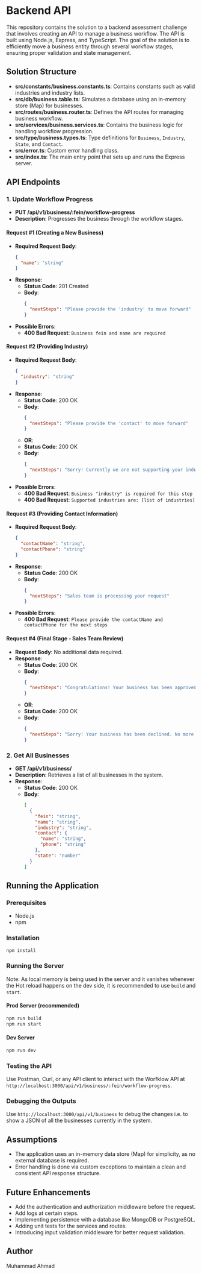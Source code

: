 # Backend API

This repository contains the solution to a backend assessment challenge that involves creating an API to manage a business workflow. The API is built using Node.js, Express, and TypeScript. The goal of the solution is to efficiently move a business entity through several workflow stages, ensuring proper validation and state management.

## Solution Structure

- **src/constants/business.constants.ts**: Contains constants such as valid industries and industry lists.
- **src/db/business.table.ts**: Simulates a database using an in-memory store (Map) for businesses.
- **src/routes/business.router.ts**: Defines the API routes for managing business workflow.
- **src/services/business.services.ts**: Contains the business logic for handling workflow progression.
- **src/type/business.types.ts**: Type definitions for `Business`, `Industry`, `State`, and `Contact`.
- **src/error.ts**: Custom error handling class.
- **src/index.ts**: The main entry point that sets up and runs the Express server.

## API Endpoints

### 1. Update Workflow Progress
- **PUT /api/v1/business/:fein/workflow-progress**
- **Description**: Progresses the business through the workflow stages.

#### Request #1 (Creating a New Business)
- **Required Request Body**:
  ```json
  {
    "name": "string"
  }
  ```
- **Response**:
  - **Status Code**: 201 Created
  - **Body**: 
    ```json
    {
      "nextSteps": "Please provide the 'industry' to move forward"
    }
    ```
- **Possible Errors**:
  - **400 Bad Request**: `Business fein and name are required`

#### Request #2 (Providing Industry)
- **Required Request Body**:
  ```json
  {
    "industry": "string"
  }
  ```
- **Response**:
  - **Status Code**: 200 OK
  - **Body**: 
    ```json
    {
      "nextSteps": "Please provide the 'contact' to move forward"
    }
    ```
  - **OR**:
  - **Status Code**: 200 OK
  - **Body**: 
    ```json
    {
      "nextSteps": "Sorry! Currently we are not supporting your industry. No more steps are required"
    }
    ```
- **Possible Errors**:
  - **400 Bad Request**: `Business "industry" is required for this step`
  - **400 Bad Request**: `Supported industries are: [list of industries]`

#### Request #3 (Providing Contact Information)
- **Required Request Body**:
  ```json
  {
    "contactName": "string",
    "contactPhone": "string"
  }
  ```
- **Response**:
  - **Status Code**: 200 OK
  - **Body**: 
    ```json
    {
      "nextSteps": "Sales team is processing your request"
    }
    ```
- **Possible Errors**:
  - **400 Bad Request**: `Please provide the contactName and contactPhone for the next steps`

#### Request #4 (Final Stage - Sales Team Review)
- **Request Body**: No additional data required.
- **Response**:
  - **Status Code**: 200 OK
  - **Body**:
    ```json
    {
      "nextSteps": "Congratulations! Your business has been approved. No more steps are required"
    }
    ```
  - **OR**:
  - **Status Code**: 200 OK
  - **Body**:
    ```json
    {
      "nextSteps": "Sorry! Your business has been declined. No more steps are required"
    }
    ```

### 2. Get All Businesses
- **GET /api/v1/business/**
- **Description**: Retrieves a list of all businesses in the system.
- **Response**:
  - **Status Code**: 200 OK
  - **Body**:
    ```json
    [
      {
        "fein": "string",
        "name": "string",
        "industry": "string",
        "contact": {
          "name": "string",
          "phone": "string"
        },
        "state": "number"
      }
    ]
    ```

## Running the Application

### Prerequisites
- Node.js
- npm

### Installation
```bash
npm install
```

### Running the Server
Note: As local memory is being used in the server and it vanishes whenever the Hot reload happens on the dev side, it is recommended to use `build` and `start`. 

#### Prod Server (recommended)
```bash
npm run build
npm run start
```

#### Dev Server
```bash
npm run dev
```

### Testing the API
Use Postman, Curl, or any API client to interact with the Worfklow API at `http://localhost:3000/api/v1/business/:fein/workflow-progress`.


### Debugging the Outputs
Use `http://localhost:3000/api/v1/business` to debug the changes i.e. to show a JSON of all the businesses currently in the system.

## Assumptions

- The application uses an in-memory data store (Map) for simplicity, as no external database is required.
- Error handling is done via custom exceptions to maintain a clean and consistent API response structure.

## Future Enhancements

- Add the authentication and authorization middleware before the request.
- Add logs at certain steps.
- Implementing persistence with a database like MongoDB or PostgreSQL.
- Adding unit tests for the services and routes.
- Introducing input validation middleware for better request validation.

## Author

Muhammad Ahmad
